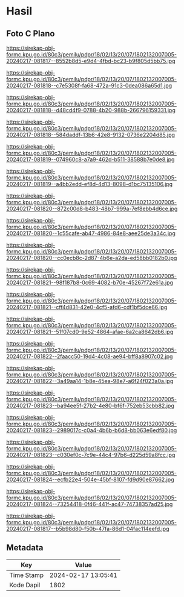 # Hasil

## Foto C Plano

https://sirekap-obj-formc.kpu.go.id/80c3/pemilu/pdpr/18/02/13/20/07/1802132007005-20240217-081817--8552b8d5-e9d4-4fbd-bc23-b9f805d5bb75.jpg

https://sirekap-obj-formc.kpu.go.id/80c3/pemilu/pdpr/18/02/13/20/07/1802132007005-20240217-081818--c7e5308f-fa68-472a-91c3-0dea086a65d1.jpg

https://sirekap-obj-formc.kpu.go.id/80c3/pemilu/pdpr/18/02/13/20/07/1802132007005-20240217-081818--d48cd4f9-0788-4b20-988b-266796159331.jpg

https://sirekap-obj-formc.kpu.go.id/80c3/pemilu/pdpr/18/02/13/20/07/1802132007005-20240217-081818--584daddf-13b6-42e8-9132-0736e2204d85.jpg

https://sirekap-obj-formc.kpu.go.id/80c3/pemilu/pdpr/18/02/13/20/07/1802132007005-20240217-081819--074960c8-a7a9-462d-b511-38588b7e0de8.jpg

https://sirekap-obj-formc.kpu.go.id/80c3/pemilu/pdpr/18/02/13/20/07/1802132007005-20240217-081819--a4bb2edd-ef8d-4d13-8098-d1bc75135106.jpg

https://sirekap-obj-formc.kpu.go.id/80c3/pemilu/pdpr/18/02/13/20/07/1802132007005-20240217-081820--872c00d8-b483-48b7-999a-7ef8ebb4d6ce.jpg

https://sirekap-obj-formc.kpu.go.id/80c3/pemilu/pdpr/18/02/13/20/07/1802132007005-20240217-081820--1c55cafe-ab47-4986-84e8-aee25de3a34c.jpg

https://sirekap-obj-formc.kpu.go.id/80c3/pemilu/pdpr/18/02/13/20/07/1802132007005-20240217-081820--cc0ecb8c-2d87-4b6e-a2da-ed58bb0182b0.jpg

https://sirekap-obj-formc.kpu.go.id/80c3/pemilu/pdpr/18/02/13/20/07/1802132007005-20240217-081821--98f187b8-0c69-4082-b70e-45267f72e61a.jpg

https://sirekap-obj-formc.kpu.go.id/80c3/pemilu/pdpr/18/02/13/20/07/1802132007005-20240217-081821--cff4d831-42e0-4cf5-afd6-cdf1bf5dce66.jpg

https://sirekap-obj-formc.kpu.go.id/80c3/pemilu/pdpr/18/02/13/20/07/1802132007005-20240217-081821--51f07cd0-9e52-4864-afae-6a2ca8642db6.jpg

https://sirekap-obj-formc.kpu.go.id/80c3/pemilu/pdpr/18/02/13/20/07/1802132007005-20240217-081822--2faacc50-19d4-4c08-ae94-bff8a8907c02.jpg

https://sirekap-obj-formc.kpu.go.id/80c3/pemilu/pdpr/18/02/13/20/07/1802132007005-20240217-081822--3a49aa14-1b8e-45ea-98e7-a6f24f023a0a.jpg

https://sirekap-obj-formc.kpu.go.id/80c3/pemilu/pdpr/18/02/13/20/07/1802132007005-20240217-081823--ba94ee5f-27b2-4e80-bf6f-752eb53cbb82.jpg

https://sirekap-obj-formc.kpu.go.id/80c3/pemilu/pdpr/18/02/13/20/07/1802132007005-20240217-081823--2989017c-c0a4-4b6b-b6d8-bb063e6edf80.jpg

https://sirekap-obj-formc.kpu.go.id/80c3/pemilu/pdpr/18/02/13/20/07/1802132007005-20240217-081823--c030ef0c-7c9e-44c4-97b6-d225d59a8fcc.jpg

https://sirekap-obj-formc.kpu.go.id/80c3/pemilu/pdpr/18/02/13/20/07/1802132007005-20240217-081824--ecfb22e4-504e-45bf-8107-fd9d90e87662.jpg

https://sirekap-obj-formc.kpu.go.id/80c3/pemilu/pdpr/18/02/13/20/07/1802132007005-20240217-081824--73254418-0f46-441f-ac47-74738357ad25.jpg

https://sirekap-obj-formc.kpu.go.id/80c3/pemilu/pdpr/18/02/13/20/07/1802132007005-20240217-081817--b5b98d80-f50b-47fa-86d1-04fac114eefd.jpg


## Metadata

| Key        | Value               |
| ---------- | ------------------- |
| Time Stamp | 2024-02-17 13:05:41 |
| Kode Dapil | 1802                |



